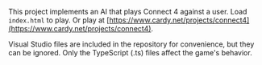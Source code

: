 This project implements an AI that plays Connect 4 against a user.
Load `index.html` to play.  Or play at 
[https://www.cardy.net/projects/connect4](https://www.cardy.net/projects/connect4).

Visual Studio files are included in the repository for convenience, but
they can be ignored.  Only the TypeScript (.ts) files affect the game's behavior.